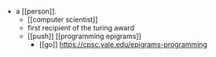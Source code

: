 - a [[person]].
	- [[computer scientist]]
	- first recipient of the turing award
	- [[push]] [[programming epigrams]] 
		- [[go]] https://cpsc.yale.edu/epigrams-programming
